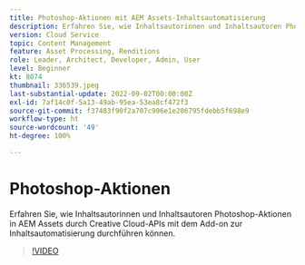 ```yaml
---
title: Photoshop-Aktionen mit AEM Assets-Inhaltsautomatisierung
description: Erfahren Sie, wie Inhaltsautorinnen und Inhaltsautoren Photoshop-Aktionen in AEM Assets durch Creative Cloud-APIs mit dem Add-on zur Inhaltsautomatisierung durchführen können.
version: Cloud Service
topic: Content Management
feature: Asset Processing, Renditions
role: Leader, Architect, Developer, Admin, User
level: Beginner
kt: 8074
thumbnail: 336539.jpeg
last-substantial-update: 2022-09-02T00:00:00Z
exl-id: 7af14c0f-5a13-49ab-95ea-53ea8cf472f3
source-git-commit: f37483f90f2a707c906e1e206795fdebb5f698e9
workflow-type: ht
source-wordcount: '49'
ht-degree: 100%

---
```


# Photoshop-Aktionen

Erfahren Sie, wie Inhaltsautorinnen und Inhaltsautoren Photoshop-Aktionen in AEM Assets durch Creative Cloud-APIs mit dem Add-on zur Inhaltsautomatisierung durchführen können.

>[!VIDEO](https://video.tv.adobe.com/v/336539?quality=12&learn=on)
